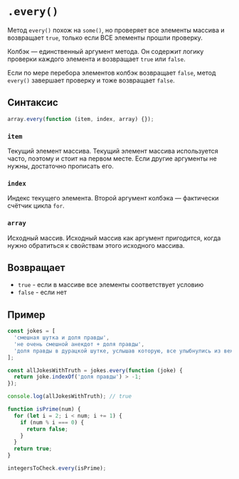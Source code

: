 # `.every()`

Метод `every()` похож на `some()`, но проверяет все элементы массива и возвращает `true`, только если ВСЕ элементы прошли проверку.

Колбэк — единственный аргумент метода. Он содержит логику проверки каждого элемента и возвращает `true` или `false`.

Если по мере перебора элементов колбэк возвращает `false`, метод `every()` завершает проверку и тоже возвращает `false`.

## Синтаксис

```js
array.every(function (item, index, array) {});
```

### `item`

Текущий элемент массива. Текущий элемент массива используется часто, поэтому и стоит на первом месте. Если другие аргументы не нужны, достаточно прописать его.

### `index`

Индекс текущего элемента. Второй аргумент колбэка — фактически счётчик цикла `for`.

### `array`

Исходный массив. Исходный массив как аргумент пригодится, когда нужно обратиться к свойствам этого исходного массива.

## Возвращает

- `true` - если в массиве все элементы соответствует условию
- `false` - если нет

## Пример

```js
const jokes = [
  'смешная шутка и доля правды',
  'не очень смешной анекдот + доля правды',
  'доля правды в дурацкой шутке, услышав которую, все улыбнулись из вежливости',
];

const allJokesWithTruth = jokes.every(function (joke) {
  return joke.indexOf('доля правды') > -1;
});

console.log(allJokesWithTruth); // true
```

```js
function isPrime(num) {
  for (let i = 2; i < num; i += 1) {
    if (num % i === 0) {
      return false;
    }
  }
  return true;
}

integersToCheck.every(isPrime);
```
